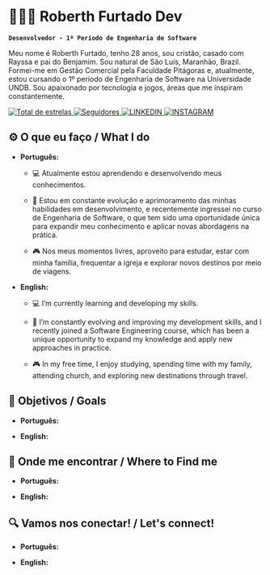 # 👨🏻‍💻 Roberth Furtado Dev

**`Desenvolvedor - 1º Período de Engenharia de Software`**

Meu nome é Roberth Furtado, tenho 28 anos, sou cristão, casado com Rayssa e pai do Benjamim. Sou natural de São Luís, Maranhão, Brazil. Formei-me em Gestão Comercial pela Faculdade Pitágoras e, atualmente, estou cursando o 1º período de Engenharia de Software na Universidade UNDB. Sou apaixonado por tecnologia e jogos, áreas que me inspiram constantemente.


<p align="left">
    <a href="https://github.com/RoberthFurtadoDev">
        <img 
            alt="Total de estrelas" 
            title="Total de estrelas GitHub" 
            src="https://custom-icon-badges.demolab.com/github/stars/adoDev?color=55960c&style=for-the-badge&labelColor=488207&logo=star&label=estrelas"
        />
    </a>
    <a href="https://github.com/RoberthFurtadoDev?tab=followers">
        <img 
            alt="Seguidores" 
            title="Me siga no GitHub" 
            src="https://custom-icon-badges.demolab.com/github/followers/RoberthFurtadoDev?color=236ad3&labelColor=1155ba&style=for-the-badge&logo=github&label=Seguidores&logoColor=white"
        />
    </a>
    <a href="https://www.linkedin.com/in/roberth-furtado-ferreira-de-oliveira-341146200/">
        <img 
            alt="LINKEDIN" 
            title="Me siga no LINKEDIN" 
            src=https://img.shields.io/badge/LinkedIn-0077B5?style=for-the-badge&logo=linkedin&logoColor=white
            />
    </a>
    <a href="https://www.instagram.com/_robertholi/">
        <img 
            alt="INSTAGRAM"
            title="Me siga no INSTAGRAM" 
            src=https://img.shields.io/badge/Instagram-E4405F?style=for-the-badge&logo=instagram&logoColor=white
             />
    </a>
</p>

## ⚙️ O que eu faço / What I do 
- **Português:**

  - 💻 Atualmente estou aprendendo e desenvolvendo meus conhecimentos.

  - 🌱 Estou em constante evolução e aprimoramento das minhas habilidades em desenvolvimento, e recentemente ingressei no curso de Engenharia de Software, o que tem sido uma oportunidade única para expandir meu conhecimento e aplicar novas abordagens na prática.

  - 🎮 Nos meus momentos livres, aproveito para estudar, estar com minha família, frequentar a igreja e explorar novos destinos por meio de viagens.

- **English:** 

    - 💻 I’m currently learning and developing my skills.

    - 🌱 I’m constantly evolving and improving my development skills, and I recently joined a Software Engineering course, which has been a unique opportunity to expand my knowledge and apply new approaches in practice.

    - 🎮 In my free time, I enjoy studying, spending time with my family, attending church, and exploring new destinations through travel.


## 💭 Objetivos / Goals
- **Português:**


- **English:**


## 📍 Onde me encontrar / Where to Find me
- **Português:**


- **English:** 

## 🔍 Vamos nos conectar! / Let's connect!
- **Português:**


- **English:** 